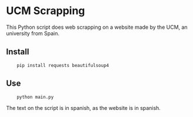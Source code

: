 # UCM Scrapping

This Python script does web scrapping on a website made by the UCM, an university from Spain.
## Install

		pip install requests beautifulsoup4
## Use
		python main.py


The text on the script is in spanish, as the website is in spanish. 